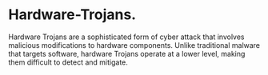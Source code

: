 # Hardware-Trojans.
Hardware Trojans are a sophisticated form of cyber attack that involves malicious modifications to hardware components. Unlike traditional malware that targets software, hardware Trojans operate at a lower level, making them difficult to detect and mitigate. 
